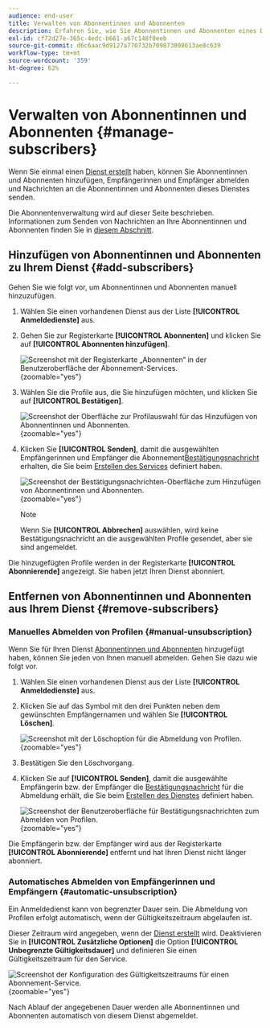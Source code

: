 ```yaml
---
audience: end-user
title: Verwalten von Abonnentinnen und Abonnenten
description: Erfahren Sie, wie Sie Abonnentinnen und Abonnenten eines Dienstes i Adobe Campaign Web verwalten und wie Sie an sie versenden.
exl-id: cf72d27e-365c-4edc-b661-a67c148f0eeb
source-git-commit: d6c6aac9d9127a770732b709873008613ae8c639
workflow-type: tm+mt
source-wordcount: '359'
ht-degree: 62%

---
```


# Verwalten von Abonnentinnen und Abonnenten {#manage-subscribers}

Wenn Sie einmal einen [Dienst erstellt](manage-services.md#create-service) haben, können Sie Abonnentinnen und Abonnenten hinzufügen, Empfängerinnen und Empfänger abmelden und Nachrichten an die Abonnentinnen und Abonnenten dieses Dienstes senden.

Die Abonnentenverwaltung wird auf dieser Seite beschrieben. Informationen zum Senden von Nachrichten an Ihre Abonnentinnen und Abonnenten finden Sie in [diesem Abschnitt](../msg/send-to-subscribers.md).

## Hinzufügen von Abonnentinnen und Abonnenten zu Ihrem Dienst {#add-subscribers}

Gehen Sie wie folgt vor, um Abonnentinnen und Abonnenten manuell hinzuzufügen.

1. Wählen Sie einen vorhandenen Dienst aus der Liste **[!UICONTROL Anmeldedienste]** aus.

1. Gehen Sie zur Registerkarte **[!UICONTROL Abonnenten]** und klicken Sie auf **[!UICONTROL Abonnenten hinzufügen]**.

   ![Screenshot mit der Registerkarte „Abonnenten“ in der Benutzeroberfläche der Abonnement-Services.](assets/service-subscribers-tab.png){zoomable="yes"}

1. Wählen Sie die Profile aus, die Sie hinzufügen möchten, und klicken Sie auf **[!UICONTROL Bestätigen]**.

   ![Screenshot der Oberfläche zur Profilauswahl für das Hinzufügen von Abonnentinnen und Abonnenten.](assets/service-subscribers-select-profiles.png){zoomable="yes"}

1. Klicken Sie **[!UICONTROL Senden]**<!--if you click cancel, does it mean that no message is sent but recipients are still subscribed, or they are not subscribed? it's 2 different actions in the console)-->, damit die ausgewählten Empfängerinnen und Empfänger die Abonnement[Bestätigungsnachricht](manage-services.md#create-confirmation-message) erhalten, die Sie beim [Erstellen des Services](manage-services.md#create-service) definiert haben.

   ![Screenshot der Bestätigungsnachrichten-Oberfläche zum Hinzufügen von Abonnentinnen und Abonnenten.](assets/service-subscribers-confirmation-msg.png){zoomable="yes"}

   >[!NOTE]
   >
   >Wenn Sie **[!UICONTROL Abbrechen]** auswählen, wird keine Bestätigungsnachricht an die ausgewählten Profile gesendet, aber sie sind angemeldet.

Die hinzugefügten Profile werden in der Registerkarte **[!UICONTROL Abonnierende]** angezeigt. Sie haben jetzt Ihren Dienst abonniert.

## Entfernen von Abonnentinnen und Abonnenten aus Ihrem Dienst {#remove-subscribers}

### Manuelles Abmelden von Profilen {#manual-unsubscription}

Wenn Sie für Ihren Dienst [Abonnentinnen und Abonnenten](#add-subscribers) hinzugefügt haben, können Sie jeden von Ihnen manuell abmelden. Gehen Sie dazu wie folgt vor.

1. Wählen Sie einen vorhandenen Dienst aus der Liste **[!UICONTROL Anmeldedienste]** aus.

1. Klicken Sie auf das Symbol mit den drei Punkten neben dem gewünschten Empfängernamen und wählen Sie **[!UICONTROL Löschen]**.

   ![Screenshot mit der Löschoption für die Abmeldung von Profilen.](assets/service-subscribers-delete.png){zoomable="yes"}

1. Bestätigen Sie den Löschvorgang.

1. Klicken Sie auf **[!UICONTROL Senden]**, damit die ausgewählte Empfängerin bzw. der Empfänger die [Bestätigungsnachricht](manage-services.md#create-confirmation-message) für die Abmeldung erhält, die Sie beim [Erstellen des Dienstes](manage-services.md#create-service) definiert haben.

   ![Screenshot der Benutzeroberfläche für Bestätigungsnachrichten zum Abmelden von Profilen.](assets/service-subscribers-delete-confirmation.png){zoomable="yes"}

Die Empfängerin bzw. der Empfänger wird aus der Registerkarte **[!UICONTROL Abonnierende]** entfernt und hat Ihren Dienst nicht länger abonniert.

### Automatisches Abmelden von Empfängerinnen und Empfängern {#automatic-unsubscription}

Ein Anmeldedienst kann von begrenzter Dauer sein. Die Abmeldung von Profilen erfolgt automatisch, wenn der Gültigkeitszeitraum abgelaufen ist.

Dieser Zeitraum wird angegeben, wenn der [Dienst erstellt](manage-services.md#create-service) wird. Deaktivieren Sie in **[!UICONTROL Zusätzliche Optionen]** die Option **[!UICONTROL Unbegrenzte Gültigkeitsdauer]** und definieren Sie einen Gültigkeitszeitraum für den Service.

![Screenshot der Konfiguration des Gültigkeitszeitraums für einen Abonnement-Service.](assets/service-create-validity-period.png){zoomable="yes"}

Nach Ablauf der angegebenen Dauer werden alle Abonnentinnen und Abonnenten automatisch von diesem Dienst abgemeldet.